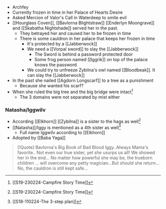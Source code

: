 - Archfey
- Currently frozen in time in her Palace of Hearts Desire
- Asked Mercion of Valor's Call in Waterdeep to smite evil
- [[Hourglass Coven]], [[Bavlorna Blightstraw]] [[Enderlyn Moongrave]] and [[Skabatha Nightshade]] served her in the past.
	- They betrayed her and caused her to be frozen in time
	- There is some cauldron in her palace that keeps her frozen in time
		- It's protected by a [[Jabberwock]]
		- We need a [[Vorpal sword]] to slay the [[Jabberwock]]
			- The Sword is behind a password protected door
			- Some frog person named [[Iggrik]] on top of the palace knows the password
		- We could try to unfreeze Zybilna's owl named [[Bloodbeak]]. It can slay the [[Jabberwock]]
- In the past she nailed [[Agdorn Longscarf]] to a tree as a punishment
	- Because she wanted his scarf?
- When she ruled the big tree and the big bridge were intact[^s19]
	- The 3 domains were not separated by mist either


### Natasha/Iggwilv
- According [[Elkhorn]] [[Zybilna]] is a sister to the hags as well[^s19]
- [[Natasha]]/Iggy is mentioned as a 4th sister as well[^s18]
	- Full name Iggwilv according to [[Elkhorn]]
- Adopted by [[Baba Yaga]]

> [!Quote] Bavlorna's Big Book of Bad Blood
> Iggy..Always Mama's favorite.. Not even our true sister, yet she usurps us all! We showed her in the end... No matter how powerful she may be, the trueborn children ... will overcome any petty magician...But should she return... No, the cauldron is still kept safe...

[^s19]: [[S19-230224-Campfire Story Time]]
[^s18]: [[S18-110224-The 3-step plan]]